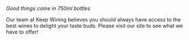 _Good things come in 750ml bottles_

Our team at Keep Wining believes you should always have access to the best wines to delight your taste buds. Please visit our site to see what we have to offer!
